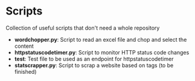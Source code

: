 # Scripts
Collection of useful scripts that don't need a whole repository

* **wordchopper.py**: Script to read an excel file and chop and select the content
* **httpstatuscodetimer.py**: Script to monitor HTTP status code changes
* **test**: Test file to be used as an endpoint for httpstatuscodetimer
* **statscrapper.py**: Script to scrap a website based on tags (to be finished)
 
